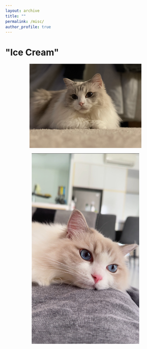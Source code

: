 ```yaml
---
layout: archive
title: ""
permalink: /misc/
author_profile: true
---
```



# "Ice Cream"

<p align="center">
  <img src="/images/misc/cat1.jpg" width="70%">
</p>

<p align="center">
  <img src="/images/misc/cat3.JPG" height="600">
</p>

